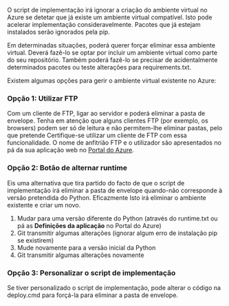 O script de implementação irá ignorar a criação do ambiente virtual no Azure se detetar que já existe um ambiente virtual compatível.  Isto pode acelerar implementação consideravelmente.  Pacotes que já estejam instalados serão ignorados pela pip.

Em determinadas situações, poderá querer forçar eliminar essa ambiente virtual.  Deverá fazê-lo se optar por incluir um ambiente virtual como parte do seu repositório.  Também poderá fazê-lo se precisar de acidentalmente determinados pacotes ou teste alterações para requirements.txt.

Existem algumas opções para gerir o ambiente virtual existente no Azure:

### <a name="option-1-use-ftp"></a>Opção 1: Utilizar FTP

Com um cliente de FTP, ligar ao servidor e poderá eliminar a pasta de envelope.  Tenha em atenção que alguns clientes FTP (por exemplo, os browsers) podem ser só de leitura e não permitem-lhe eliminar pastas, pelo que pretende Certifique-se utilizar um cliente de FTP com essa funcionalidade.  O nome de anfitrião FTP e o utilizador são apresentados no pá da sua aplicação web no [Portal do Azure](https://portal.azure.com).

### <a name="option-2-toggle-runtime"></a>Opção 2: Botão de alternar runtime

Eis uma alternativa que tira partido do facto de que o script de implementação irá eliminar a pasta de envelope quando-não corresponde à versão pretendida do Python.  Eficazmente Isto irá eliminar o ambiente existente e criar um novo.

1. Mudar para uma versão diferente do Python (através do runtime.txt ou pá as **Definições da aplicação** no Portal do Azure)
1. Git transmitir algumas alterações (ignorar algum erro de instalação pip se existirem)
1. Mude novamente para a versão inicial da Python
1. Git transmitir algumas alterações novamente

### <a name="option-3-customize-deployment-script"></a>Opção 3: Personalizar o script de implementação

Se tiver personalizado o script de implementação, pode alterar o código na deploy.cmd para forçá-la para eliminar a pasta de envelope.
